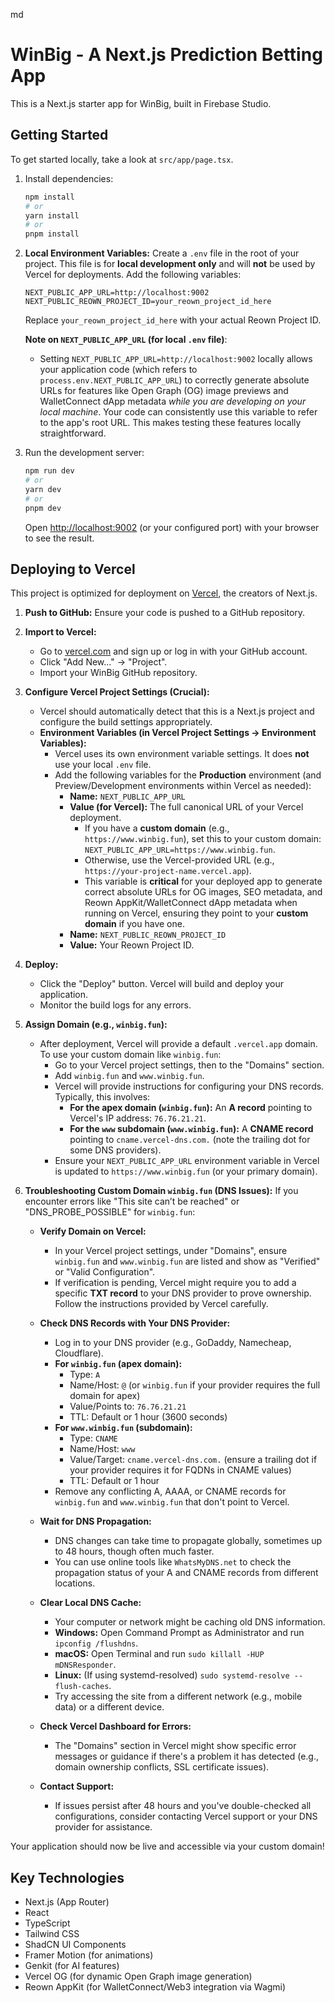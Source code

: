 md
# WinBig - A Next.js Prediction Betting App

This is a Next.js starter app for WinBig, built in Firebase Studio.

## Getting Started

To get started locally, take a look at `src/app/page.tsx`.

1.  Install dependencies:
    ```bash
    npm install
    # or
    yarn install
    # or
    pnpm install
    ```

2.  **Local Environment Variables:**
    Create a `.env` file in the root of your project. This file is for **local development only** and will **not** be used by Vercel for deployments.
    Add the following variables:
    ```env
    NEXT_PUBLIC_APP_URL=http://localhost:9002
    NEXT_PUBLIC_REOWN_PROJECT_ID=your_reown_project_id_here 
    ```
    Replace `your_reown_project_id_here` with your actual Reown Project ID.
    
    **Note on `NEXT_PUBLIC_APP_URL` (for local `.env` file)**:
    *   Setting `NEXT_PUBLIC_APP_URL=http://localhost:9002` locally allows your application code (which refers to `process.env.NEXT_PUBLIC_APP_URL`) to correctly generate absolute URLs for features like Open Graph (OG) image previews and WalletConnect dApp metadata *while you are developing on your local machine*. Your code can consistently use this variable to refer to the app's root URL. This makes testing these features locally straightforward.

3.  Run the development server:
    ```bash
    npm run dev
    # or
    yarn dev
    # or
    pnpm dev
    ```
    Open [http://localhost:9002](http://localhost:9002) (or your configured port) with your browser to see the result.

## Deploying to Vercel

This project is optimized for deployment on [Vercel](https://vercel.com), the creators of Next.js.

1.  **Push to GitHub:**
    Ensure your code is pushed to a GitHub repository.

2.  **Import to Vercel:**
    *   Go to [vercel.com](https://vercel.com) and sign up or log in with your GitHub account.
    *   Click "Add New..." -> "Project".
    *   Import your WinBig GitHub repository.

3.  **Configure Vercel Project Settings (Crucial):**
    *   Vercel should automatically detect that this is a Next.js project and configure the build settings appropriately.
    *   **Environment Variables (in Vercel Project Settings -> Environment Variables):**
        *   Vercel uses its own environment variable settings. It does **not** use your local `.env` file.
        *   Add the following variables for the **Production** environment (and Preview/Development environments within Vercel as needed):
            *   **Name:** `NEXT_PUBLIC_APP_URL`
            *   **Value (for Vercel):** The full canonical URL of your Vercel deployment.
                *   If you have a **custom domain** (e.g., `https://www.winbig.fun`), set this to your custom domain: `NEXT_PUBLIC_APP_URL=https://www.winbig.fun`.
                *   Otherwise, use the Vercel-provided URL (e.g., `https://your-project-name.vercel.app`).
                *   This variable is **critical** for your deployed app to generate correct absolute URLs for OG images, SEO metadata, and Reown AppKit/WalletConnect dApp metadata when running on Vercel, ensuring they point to your **custom domain** if you have one.
            *   **Name:** `NEXT_PUBLIC_REOWN_PROJECT_ID`
            *   **Value:** Your Reown Project ID.

4.  **Deploy:**
    *   Click the "Deploy" button. Vercel will build and deploy your application.
    *   Monitor the build logs for any errors.

5.  **Assign Domain (e.g., `winbig.fun`):**
    *   After deployment, Vercel will provide a default `.vercel.app` domain. To use your custom domain like `winbig.fun`:
        *   Go to your Vercel project settings, then to the "Domains" section.
        *   Add `winbig.fun` and `www.winbig.fun`.
        *   Vercel will provide instructions for configuring your DNS records. Typically, this involves:
            *   **For the apex domain (`winbig.fun`):** An **A record** pointing to Vercel's IP address: `76.76.21.21`.
            *   **For the `www` subdomain (`www.winbig.fun`):** A **CNAME record** pointing to `cname.vercel-dns.com.` (note the trailing dot for some DNS providers).
        *   Ensure your `NEXT_PUBLIC_APP_URL` environment variable in Vercel is updated to `https://www.winbig.fun` (or your primary domain).

6.  **Troubleshooting Custom Domain `winbig.fun` (DNS Issues):**
    If you encounter errors like "This site can’t be reached" or "DNS_PROBE_POSSIBLE" for `winbig.fun`:

    *   **Verify Domain on Vercel:**
        *   In your Vercel project settings, under "Domains", ensure `winbig.fun` and `www.winbig.fun` are listed and show as "Verified" or "Valid Configuration".
        *   If verification is pending, Vercel might require you to add a specific **TXT record** to your DNS provider to prove ownership. Follow the instructions provided by Vercel carefully.

    *   **Check DNS Records with Your DNS Provider:**
        *   Log in to your DNS provider (e.g., GoDaddy, Namecheap, Cloudflare).
        *   **For `winbig.fun` (apex domain):**
            *   Type: `A`
            *   Name/Host: `@` (or `winbig.fun` if your provider requires the full domain for apex)
            *   Value/Points to: `76.76.21.21`
            *   TTL: Default or 1 hour (3600 seconds)
        *   **For `www.winbig.fun` (subdomain):**
            *   Type: `CNAME`
            *   Name/Host: `www`
            *   Value/Target: `cname.vercel-dns.com.` (ensure a trailing dot if your provider requires it for FQDNs in CNAME values)
            *   TTL: Default or 1 hour
        *   Remove any conflicting A, AAAA, or CNAME records for `winbig.fun` and `www.winbig.fun` that don't point to Vercel.

    *   **Wait for DNS Propagation:**
        *   DNS changes can take time to propagate globally, sometimes up to 48 hours, though often much faster.
        *   You can use online tools like `WhatsMyDNS.net` to check the propagation status of your A and CNAME records from different locations.

    *   **Clear Local DNS Cache:**
        *   Your computer or network might be caching old DNS information.
        *   **Windows:** Open Command Prompt as Administrator and run `ipconfig /flushdns`.
        *   **macOS:** Open Terminal and run `sudo killall -HUP mDNSResponder`.
        *   **Linux:** (If using systemd-resolved) `sudo systemd-resolve --flush-caches`.
        *   Try accessing the site from a different network (e.g., mobile data) or a different device.

    *   **Check Vercel Dashboard for Errors:**
        *   The "Domains" section in Vercel might show specific error messages or guidance if there's a problem it has detected (e.g., domain ownership conflicts, SSL certificate issues).

    *   **Contact Support:**
        *   If issues persist after 48 hours and you've double-checked all configurations, consider contacting Vercel support or your DNS provider for assistance.

Your application should now be live and accessible via your custom domain!

## Key Technologies

*   Next.js (App Router)
*   React
*   TypeScript
*   Tailwind CSS
*   ShadCN UI Components
*   Framer Motion (for animations)
*   Genkit (for AI features)
*   Vercel OG (for dynamic Open Graph image generation)
*   Reown AppKit (for WalletConnect/Web3 integration via Wagmi)

```